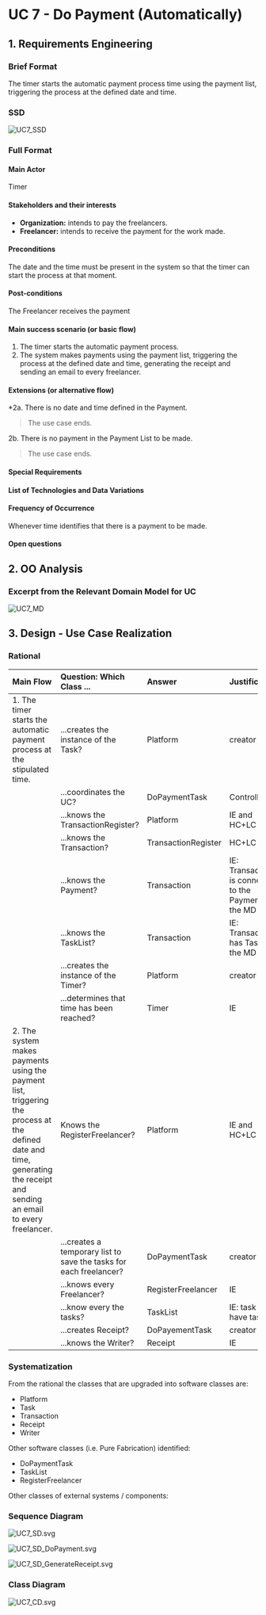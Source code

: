 # UC 7 - Do Payment (Automatically)

## 1. Requirements Engineering

### Brief Format

The timer starts the automatic payment process time using the payment list, triggering the process at the defined date and time.

### SSD

![UC7_SSD](UC7_SSD.svg)

### Full Format

#### Main Actor

Timer

#### Stakeholders and their interests

* **Organization:** intends to pay the freelancers.
* **Freelancer:** intends to receive the payment for the work made.

#### Preconditions

The date and the time must be present in the system so that the timer can start the process at that moment.

#### Post-conditions

The Freelancer receives the payment

#### Main success scenario (or basic flow)

1. The timer starts the automatic payment process.
2. The system makes payments using the payment list, triggering the process at the defined date and time, generating the receipt and sending an email to every freelancer.

#### Extensions (or alternative flow)


*2a. There is no date and time defined in the Payment.
> The use case ends.

2b. There is no payment in the Payment List to be made.
> The use case ends.

#### Special Requirements

#### List of Technologies and Data Variations

#### Frequency of Occurrence

Whenever time identifies that there is a payment to be made.

#### Open questions


## 2. OO Analysis

### Excerpt from the Relevant Domain Model for UC

![UC7_MD](UC7_MD.svg)

## 3. Design - Use Case Realization

### Rational

| Main Flow | Question: Which Class ... | Answer  | Justification  |
|:--------------  |:---------------------- |:----------|:---------------------------- |
| 1. The timer starts the automatic payment process at the stipulated time.      | ...creates the instance of the Task?  | Platform | creator |
|       | ...coordinates the UC? | DoPaymentTask | Controller |
|       | ...knows the TransactionRegister? | Platform | IE and HC+LC |
|       | ...knows the Transaction? | TransactionRegister | HC+LC | 
|       | ...knows the Payment? | Transaction | IE: Transaction is connected to the Payment in the MD | 
|       | ...knows the TaskList? | Transaction | IE: Transaction has Tasks in the MD |
|       | ...creates the instance of the Timer? | Platform | creator | 
|       | ...determines that time has been reached? | Timer | IE |
| 2. The system makes payments using the payment list, triggering the process at the defined date and time, generating the receipt and sending an email to every freelancer. | Knows the RegisterFreelancer? | Platform | IE and HC+LC |
|       | ...creates a temporary list to save the tasks for each freelancer? | DoPaymentTask | creator |
|       | ...knows every Freelancer? | RegisterFreelancer | IE |
|       | ...know every the tasks? | TaskList | IE: task lists have tasks | 
|       | ...creates Receipt? | DoPayementTask | creator |
|       | ...knows the Writer? | Receipt | IE |
### Systematization ##

 From the rational the classes that are upgraded into software classes are:

 * Platform
 * Task
 * Transaction
 * Receipt
 * Writer

 Other software classes (i.e. Pure Fabrication) identified:

 * DoPaymentTask 
 * TaskList
 * RegisterFreelancer
 
 Other classes of external systems / components:
 

###	Sequence Diagram

![UC7_SD.svg](UC7_SD.svg)

![UC7_SD_DoPayment.svg](UC7_SD_DoPayment.svg)

![UC7_SD_GenerateReceipt.svg](UC7_SD_GenerateReceipt.svg)

###	Class Diagram

![UC7_CD.svg](UC7_CD.svg)
